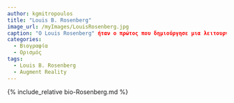 ```yaml
---
author: kgmitropoulos
title: "Louis B. Rosenberg"
image_url: /myImages/LouisRosenberg.jpg
caption: "O Louis Rosenberg" ήταν ο πρώτος που δημιούργησε μια λειτουργική εφαρμογή επαυξημένης πραγματικότητας που δοκιμάστηκε"
categories:
  - Βιογραφία 
  - Ορισμός 
tags:
  - Louis B. Rosenberg
  - Augment Reality
---
```


{% include_relative bio-Rosenberg.md %}
